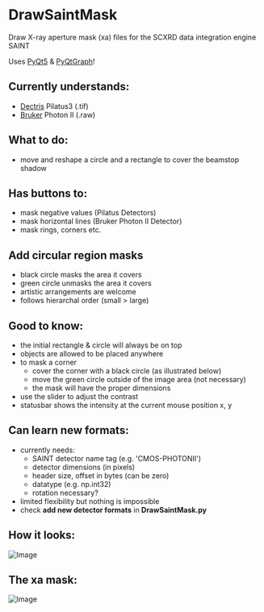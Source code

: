 # DrawSaintMask
 Draw X-ray aperture mask (xa) files for the SCXRD data integration engine SAINT
 
 Uses [PyQt5](https://www.riverbankcomputing.com/static/Docs/PyQt5/) & [PyQtGraph](https://www.pyqtgraph.org/)!
 
 ## Currently understands:
  - [Dectris](https://www.dectris.com/detectors/x-ray-detectors/pilatus3/) Pilatus3 (.tif)
  - [Bruker](https://www.bruker.com/en/products-and-solutions/diffractometers-and-scattering-systems/single-crystal-x-ray-diffractometers/sc-xrd-components/detectors.html) Photon II (.raw)
 
 ## What to do:
 - move and reshape a circle and a rectangle to cover the beamstop shadow
  
 ## Has buttons to:
 - mask negative values (Pilatus Detectors)
 - mask horizontal lines (Bruker Photon II Detector)
 - mask rings, corners etc.
 
 ## Add circular region masks
   - black circle masks the area it covers
   - green circle unmasks the area it covers
   - artistic arrangements are welcome
   - follows hierarchal order (small > large)
 
 ## Good to know:
 - the initial rectangle & circle will always be on top
 - objects are allowed to be placed anywhere
 - to mask a corner
   - cover the corner with a black circle (as illustrated below)
   - move the green circle outside of the image area (not necessary)
   - the mask will have the proper dimensions
 - use the slider to adjust the contrast
 - statusbar shows the intensity at the current mouse position x, y
 
 ## Can learn new formats:
  - currently needs:
    - SAINT detector name tag (e.g. 'CMOS-PHOTONII')
    - detector dimensions (in pixels)
    - header size, offset in bytes (can be zero)
    - datatype (e.g. np.int32)
    - rotation necessary?
  - limited flexibility but nothing is impossible
  - check **add new detector formats** in **DrawSaintMask.py**
 
 ## How it looks:
![Image](../main/assets/DrawSaintMask.png)

 ## The xa mask:
![Image](../main/assets/DrawSaintMask_xa.png)
